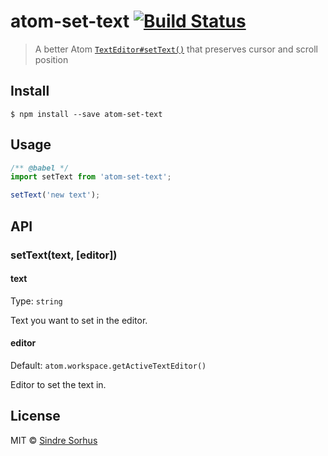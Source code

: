 # atom-set-text [![Build Status](https://travis-ci.org/sindresorhus/atom-set-text.svg?branch=master)](https://travis-ci.org/sindresorhus/atom-set-text)

> A better Atom [`TextEditor#setText()`](https://atom.io/docs/api/latest/TextEditor#instance-setText) that preserves cursor and scroll position


## Install

```
$ npm install --save atom-set-text
```


## Usage

```js
/** @babel */
import setText from 'atom-set-text';

setText('new text');
```

## API

### setText(text, [editor])

#### text

Type: `string`

Text you want to set in the editor.

#### editor

Default: `atom.workspace.getActiveTextEditor()`

Editor to set the text in.


## License

MIT © [Sindre Sorhus](http://sindresorhus.com)
